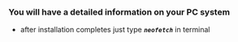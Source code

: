 ### You will have a detailed information on your PC system 

- after installation completes just type _**`neofetch`**_ in terminal 
